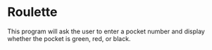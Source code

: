 # Roulette
This program will ask the user to enter a pocket number and display whether the pocket is green, red, or black.

